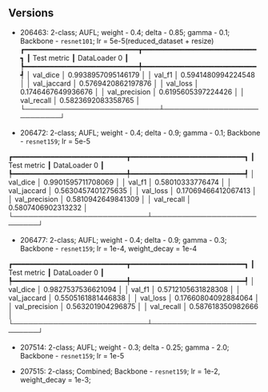 ## Versions

- 206463: 2-class; AUFL; weight - 0.4; delta - 0.85; gamma - 0.1; Backbone - `resnet101`; lr = 5e-5(reduced_dataset + resize)
  ┏━━━━━━━━━━━━━━━━━━━━━━━━━━━┳━━━━━━━━━━━━━━━━━━━━━━━━━━━┓
  ┃ Test metric ┃ DataLoader 0 ┃
  ┡━━━━━━━━━━━━━━━━━━━━━━━━━━━╇━━━━━━━━━━━━━━━━━━━━━━━━━━━┩
  │ val_dice │ 0.9938957095146179 │
  │ val_f1 │ 0.5941480994224548 │
  │ val_jaccard │ 0.5769420862197876 │
  │ val_loss │ 0.1746467649936676 │
  │ val_precision │ 0.6195605397224426 │
  │ val_recall │ 0.5823692083358765 │
  └───────────────────────────┴───────────────────────────┘

- 206472: 2-class; AUFL; weight - 0.4; delta - 0.9; gamma - 0.1; Backbone - `resnet159`; lr = 5e-5

┏━━━━━━━━━━━━━━━━━━━━━━━━━━━┳━━━━━━━━━━━━━━━━━━━━━━━━━━━┓
┃ Test metric ┃ DataLoader 0 ┃
┡━━━━━━━━━━━━━━━━━━━━━━━━━━━╇━━━━━━━━━━━━━━━━━━━━━━━━━━━┩
│ val_dice │ 0.9901595711708069 │
│ val_f1 │ 0.58010333776474 │
│ val_jaccard │ 0.5630457401275635 │
│ val_loss │ 0.17069466412067413 │
│ val_precision │ 0.5810942649841309 │
│ val_recall │ 0.5807406902313232 │
└───────────────────────────┴───────────────────────────┘

- 206477: 2-class; AUFL; weight - 0.4; delta - 0.9; gamma - 0.3; Backbone - `resnet159`; lr = 1e-4, weight_decay = 1e-4

┏━━━━━━━━━━━━━━━━━━━━━━━━━━━┳━━━━━━━━━━━━━━━━━━━━━━━━━━━┓
┃ Test metric ┃ DataLoader 0 ┃
┡━━━━━━━━━━━━━━━━━━━━━━━━━━━╇━━━━━━━━━━━━━━━━━━━━━━━━━━━┩
│ val_dice │ 0.9827537536621094 │
│ val_f1 │ 0.5712105631828308 │
│ val_jaccard │ 0.5505161881446838 │
│ val_loss │ 0.17660804092884064 │
│ val_precision │ 0.563201904296875 │
│ val_recall │ 0.587618350982666 │
└───────────────────────────┴───────────────────────────┘

- 207514: 2-class; AUFL; weight - 0.3; delta - 0.25; gamma - 2.0; Backbone - `resnet159`; lr = 1e-5

- 207515: 2-class; Combined; Backbone - `resnet159`; lr = 1e-2, weight_decay = 1e-3;
